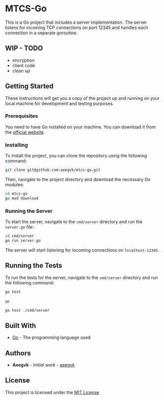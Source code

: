 # MTCS-Go

This is a Go project that includes a server implementation. The server listens for incoming TCP connections on port 12345 and handles each connection in a separate goroutine.

## WIP - TODO
- encryption
- client code
- clean up

## Getting Started

These instructions will get you a copy of the project up and running on your local machine for development and testing purposes.

### Prerequisites

You need to have Go installed on your machine. You can download it from the [official website](https://golang.org/dl/).

### Installing

To install the project, you can clone the repository using the following command:

```sh
git clone git@github.com:aeegvk/mtcs-go.git
```

Then, navigate to the project directory and download the necessary Go modules:

```sh
cd mtcs-go
go mod download
```

### Running the Server

To start the server, navigate to the `cmd/server` directory and run the `server.go` file:

```sh
cd cmd/server
go run server.go
```

The server will start listening for incoming connections on `localhost:12345`.

## Running the Tests

To run the tests for the server, navigate to the `cmd/server` directory and run the following command:

```sh
go test
```
or
```sh
go test ./cmd/server
```

## Built With

* [Go](https://golang.org/) - The programming language used

## Authors

* **Aeegvk** - *Initial work* - [aeegvk](https://github.com/aeegvk)

## License

This project is licensed under the [MIT License](LICENSE)